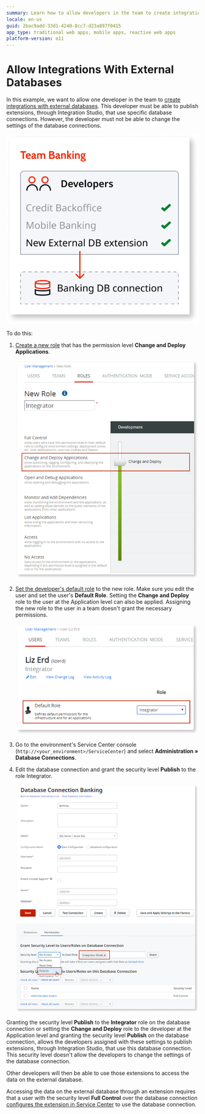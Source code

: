```yaml
---
summary: Learn how to allow developers in the team to create integrations with external databases.
locale: en-us
guid: 2bac9add-33d1-4240-8cc7-d23a897f0415
app_type: traditional web apps, mobile apps, reactive web apps
platform-version: o11
---
```


# Allow Integrations With External Databases

In this example, we want to allow one developer in the team to [create integrations with external databases](../../extensibility-and-integration/external-database/connect-external-db.md). This developer must be able to publish extensions, through Integration Studio, that use specific database connections. However, the developer must not be able to change the settings of the database connections.

![create integration with external database](images/external-db-integration-diag.png?width=400)

To do this:

1. [Create a new role](create-an-it-role.md#create-a-new-role) that has the permission level **Change and Deploy Applications**.  

    ![create new role in LifeTime](images/external-db-integration-new-role-lt.png?width=500)

1. [Set the developer's default role](create-an-it-role.md#set-the-user-default-role) to the new role. Make sure you edit the user and set the user's **Default Role**. Setting the **Change and Deploy** role to the user at the Application level can also be applied. Assigning the new role to the user in a team doesn't grant the necessary permissions.  

    ![set user default role](images/external-db-integration-set-default-role-lt.png?width=500)

1. Go to the environment's Service Center console (`http://<your_environment>/ServiceCenter`) and select **Administration » Database Connections**.

1. Edit the database connection and grant the security level **Publish** to the role Integrator.  

    ![grant publish security level](images/external-db-integration-connection-security-sc.png?width=600)

Granting the security level **Publish** to the **Integrator** role on the database connection or setting the **Change and Deploy** role to the developer at the Application level and granting the security level **Publish** on the database connection, allows the developers assigned with these settings to publish extensions, through Integration Studio, that use this database connection. This security level doesn't allow the developers to change the settings of the database connection.

Other developers will then be able to use those extensions to access the data on the external database.

<div class="info" markdown="1">

Accessing the data on the external database through an extension requires that a user with the security level **Full Control** over the database connection [configures the extension in Service Center](../../extensibility-and-integration/external-database/connect-external-db.md#configure-the-extension-to-use-a-database-connection) to use the database connection.

</div>
